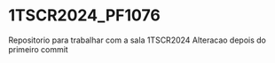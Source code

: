 # 1TSCR2024_PF1076
Repositorio para trabalhar com a sala 1TSCR2024
Alteracao depois do primeiro commit
